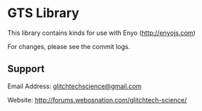 GTS Library
===========

This library contains kinds for use with Enyo (http://enyojs.com)

For changes, please see the commit logs.

Support
-------

Email Address: glitchtechscience@gmail.com

Website: http://forums.webosnation.com/glitchtech-science/
